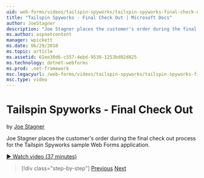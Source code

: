 ```yaml
---
uid: web-forms/videos/tailspin-spyworks/tailspin-spyworks-final-check-out
title: "Tailspin Spyworks - Final Check Out | Microsoft Docs"
author: JoeStagner
description: "Joe Stagner places the customer's order during the final check out process for the Tailspin Spyworks sample Web Forms application."
ms.author: aspnetcontent
manager: wpickett
ms.date: 06/29/2010
ms.topic: article
ms.assetid: 61ee30d6-c557-4ebd-9538-1253bd02d825
ms.technology: dotnet-webforms
ms.prod: .net-framework
msc.legacyurl: /web-forms/videos/tailspin-spyworks/tailspin-spyworks-final-check-out
msc.type: video
---
```

Tailspin Spyworks - Final Check Out
====================
by [Joe Stagner](https://github.com/JoeStagner)

Joe Stagner places the customer's order during the final check out process for the Tailspin Spyworks sample Web Forms application.

[&#9654; Watch video (37 minutes)](https://channel9.msdn.com/Blogs/ASP-NET-Site-Videos/tailspin-spyworks-final-check-out)

> [!div class="step-by-step"]
> [Previous](tailspin-spyworks-migrate-the-shopping-cart.md)
> [Next](tailspin-spyworks-adding-user-product-reviews.md)
